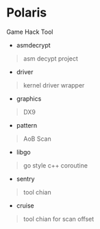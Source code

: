 ﻿# Polaris
Game Hack Tool 

* asmdecrypt
> asm decypt project 

* driver 
> kernel driver  wrapper 

* graphics            
> DX9 

* pattern
> AoB Scan 

* libgo
> go style c++ coroutine 

* sentry
> tool chian 

 * cruise
> tool chian for scan offset 